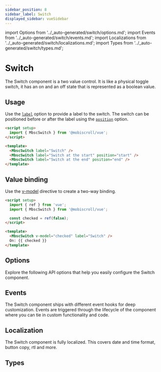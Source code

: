 ```yaml
---
sidebar_position: 8
sidebar_label: Switch
displayed_sidebar: vueSidebar
---
```


import Options from '../\_auto-generated/switch/options.md';
import Events from '../\_auto-generated/switch/events.md';
import Localizations from '../\_auto-generated/switch/localizations.md';
import Types from '../\_auto-generated/switch/types.md';

# Switch

The Switch component is a two value control. It is like a physical toggle switch, it has an on and an off state that is represented as a boolean value.

## Usage

Use the [`label`](#opt-label) option to provide a label to the switch.
The switch can be positioned before or after the label using the [`position`](#opt-position) option.

```html
<script setup>
  import { MbscSwitch } from '@mobiscroll/vue';
</script>

<template>
  <MbscSwitch label="Switch" />
  <MbscSwitch label="Switch at the start" position="start" />
  <MbscSwitch label="Switch at the end" position="end" />
</template>
```

## Value binding

Use the [v-model](https://vuejs.org/api/built-in-directives.html#v-model) directive to create a two-way binding.

```html
<script setup>
  import { ref } from 'vue';
  import { MbscSwitch } from '@mobiscroll/vue';

  const checked = ref(false);
</script>

<template>
  <MbscSwitch v-model="checked" label="Switch" />
  On: {{ checked }}
</template>
```

<div className="option-list">

## Options
Explore the following API options that help you easily configure the Switch component.

<Options />

## Events
The Switch component ships with different event hooks for deep customization. Events are triggered through the lifecycle of the component where you can tie in custom functionality and code.

<Events />

## Localization
The Switch component is fully localized. This covers date and time format, button copy, rtl and more.

<Localizations />

## Types

<Types />

</div>
